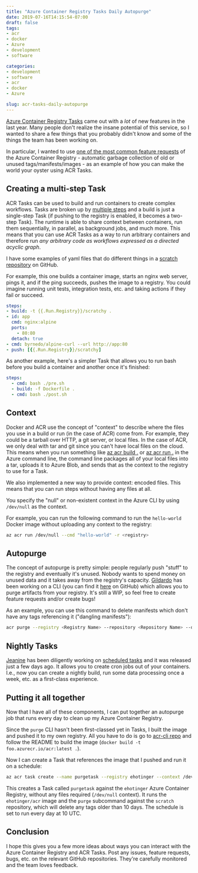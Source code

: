 ```yaml
---
title: "Azure Container Registry Tasks Daily Autopurge"
date: 2019-07-16T14:15:54-07:00
draft: false
tags:
- acr
- docker
- Azure
- development
- software

categories:
- development
- software
- acr
- docker
- Azure

slug: acr-tasks-daily-autopurge
---
```


[Azure Container Registry Tasks](https://docs.microsoft.com/en-us/azure/container-registry/container-registry-tasks-overview) came out with a *lot* of new features in the last year. Many people don't realize the insane potential of this service, so I wanted to share a few things that you probably didn't know and some of the things the team has been working on.

In particular, I wanted to use [one of the most common feature requests](https://github.com/Azure/acr/issues/82) of the Azure Container Registry - automatic garbage collection of old or unused tags/manifests/images - as an example of how you can make the world your oyster using ACR Tasks.

## Creating a multi-step Task

ACR Tasks can be used to build and run containers to create complex workflows. Tasks are broken up by [multiple steps](https://docs.microsoft.com/en-us/azure/container-registry/container-registry-tasks-multi-step) and a build is just a single-step Task (if pushing to the registry is enabled, it becomes a two-step Task). The runtime is able to share context between containers, run them sequentially, in parallel, as background jobs, and much more. This means that you can use ACR Tasks as a way to run arbitrary containers and therefore run *any arbitrary code as workflows expressed as a directed acyclic graph*.

I have some examples of yaml files that do different things in a [scratch repository](https://github.com/ehotinger/scratch) on GitHub.

For example, this one builds a container image, starts an nginx web server, pings it, and if the ping succeeds, pushes the image to a registry. You could imagine running unit tests, integration tests, etc. and taking actions if they fail or succeed.

```yaml
steps:
- build: -t {{.Run.Registry}}/scratchy .
- id: app
  cmd: nginx:alpine
  ports: 
    - 80:80
  detach: true
- cmd: byrnedo/alpine-curl --url http://app:80
- push: [{{.Run.Registry}}/scratchy]
```

As another example, here's a simpler Task that allows you to run bash before you build a container and another once it's finished:

```yaml
steps:
  - cmd: bash ./pre.sh
  - build: -f Dockerfile .
  - cmd: bash ./post.sh
```

## Context

Docker and ACR use the concept of "context" to describe where the files you use in a build or run (in the case of ACR) come from. For example, they could be a tarball over HTTP, a git server, or local files. In the case of ACR, we only deal with tar and git since you can't have local files on the cloud. This means when you run something like [az acr build .](https://docs.microsoft.com/en-us/cli/azure/acr?view=azure-cli-latest#az-acr-build) or [az acr run .](https://docs.microsoft.com/en-us/cli/azure/acr?view=azure-cli-latest#az-acr-run) in the Azure command line, the command line packages all of your local files into a tar, uploads it to Azure Blob, and sends that as the context to the registry to use for a Task.

We also implemented a new way to provide context: encoded files. This means that you can run steps without having any files at all.

You specify the "null" or non-existent context in the Azure CLI by using `/dev/null` as the context.

For example, you can run the following command to run the `hello-world` Docker image without uploading any context to the registry:

```sh
az acr run /dev/null --cmd "hello-world" -r <registry>
```

## Autopurge

The concept of autopurge is pretty simple: people regularly push "stuff" to the registry and eventually it's unused. Nobody wants to spend money on unused data and it takes away from the registry's capacity. [Gildardo](https://github.com/ggonzalere) has been working on a CLI (you can find it [here](https://github.com/Azure/acr-cli) on GitHub) which allows you to purge artifacts from your registry. It's still a WIP, so feel free to create feature requests and/or create bugs!

As an example, you can use this command to delete manifests which don't have any tags referencing it ("dangling manifests"):

```sh
acr purge --registry <Registry Name> --repository <Repository Name> --dangling
```

## Nightly Tasks

[Jeanine](https://github.com/jaysterp) has been diligently working on [scheduled tasks](https://docs.microsoft.com/en-us/azure/container-registry/container-registry-tasks-scheduled) and it was released just a few days ago. It allows you to create cron jobs out of your containers. I.e., now you can create a nightly build, run some data processing once a week, etc. as a first-class experience.

## Putting it all together

Now that I have all of these components, I can put together an autopurge job that runs every day to clean up my Azure Container Registry.

Since the `purge` CLI hasn't been first-classed yet in Tasks, I built the image and pushed it to my own registry. All you have to do is go to [acr-cli repo](https://github.com/Azure/acr-cli) and follow the README to build the image (`docker build -t foo.azurecr.io/acr:latest .`).

Now I can create a Task that references the image that I pushed and run it on a schedule:

```sh
az acr task create --name purgetask --registry ehotinger --context /dev/null --cmd "{{.Run.Registry}}/acr purge --repository "scratch" --ago 10d -r {{.Run.Registry}}" --schedule "0 10 * * *"
```

This creates a Task called `purgetask` against the `ehotinger` Azure Container Registry, without any files required (`/dev/null` context). It runs the `ehotinger/acr` image and the `purge` subcommand against the `scratch` repository, which will delete any tags older than 10 days. The schedule is set to run every day at 10 UTC.

## Conclusion

I hope this gives you a few more ideas about ways you can interact with the Azure Container Registry and ACR Tasks. Post any issues, feature requests, bugs, etc. on the relevant GitHub repositories. They're carefully monitored and the team loves feedback.
